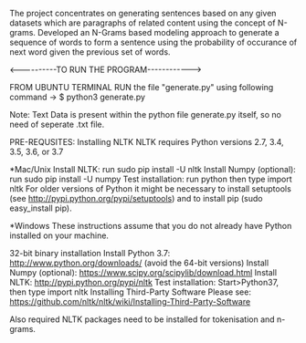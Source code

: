 The project concentrates on generating sentences based on any given datasets which are paragraphs of related content using the concept of N-grams.
Developed an N-Grams based modeling approach to generate a sequence of words to form a sentence using the probability of occurance of next word given the previous set of words.

<----------TO RUN THE PROGRAM------------>

FROM UBUNTU TERMINAL RUN the file "generate.py" using following command ->
$ python3 generate.py


Note: Text Data is present within the python file generate.py itself, so no need of seperate .txt file.


PRE-REQUSITES:
Installing NLTK
NLTK requires Python versions 2.7, 3.4, 3.5, 3.6, or 3.7

*Mac/Unix
Install NLTK: run sudo pip install -U nltk
Install Numpy (optional): run sudo pip install -U numpy
Test installation: run python then type import nltk
For older versions of Python it might be necessary to install setuptools (see http://pypi.python.org/pypi/setuptools) and to install pip (sudo easy_install pip).

*Windows
These instructions assume that you do not already have Python installed on your machine.

32-bit binary installation
Install Python 3.7: http://www.python.org/downloads/ (avoid the 64-bit versions)
Install Numpy (optional): https://www.scipy.org/scipylib/download.html
Install NLTK: http://pypi.python.org/pypi/nltk
Test installation: Start>Python37, then type import nltk
Installing Third-Party Software
Please see: https://github.com/nltk/nltk/wiki/Installing-Third-Party-Software

Also required NLTK packages need to be installed for tokenisation and n-grams.

